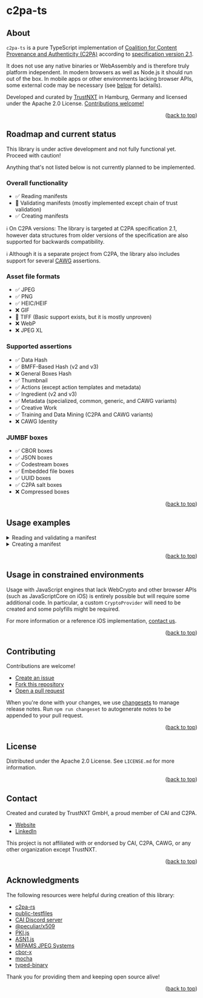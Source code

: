 <a id="readme-top"></a>

# c2pa-ts

## About

`c2pa-ts` is a pure TypeScript implementation of [Coalition for Content Provenance and Authenticity (C2PA)](https://c2pa.org/) according to [specification version 2.1](https://c2pa.org/specifications/specifications/2.1/specs/C2PA_Specification.html).

It does not use any native binaries or WebAssembly and is therefore truly platform independent. In modern browsers as well as Node.js it should run out of the box. In mobile apps or other environments lacking browser APIs, some external code may be necessary (see [below](#usage-in-constrained-environments) for details).

Developed and curated by [TrustNXT](https://trustnxt.com) in Hamburg, Germany and licensed under the Apache 2.0 License. [Contributions welcome!](#contributing)

<p align="right">(<a href="#readme-top">back to top</a>)</p>

## Roadmap and current status

This library is under active development and not fully functional yet. Proceed with caution!

Anything that's not listed below is not currently planned to be implemented.

### Overall functionality

- :white_check_mark: Reading manifests
- :construction: Validating manifests (mostly implemented except chain of trust validation)
- :white_check_mark: Creating manifests

:information_source: On C2PA versions: The library is targeted at C2PA specification 2.1, however data structures from older versions of the specification are also supported for backwards compatibility.

:information_source: Although it is a separate project from C2PA, the library also includes support for several [CAWG](https://github.com/creator-assertions/) assertions.

### Asset file formats

- :white_check_mark: JPEG
- :white_check_mark: PNG
- :white_check_mark: HEIC/HEIF
- :x: GIF
- :construction: TIFF (Basic support exists, but it is mostly unproven)
- :x: WebP
- :x: JPEG XL

### Supported assertions

- :white_check_mark: Data Hash
- :white_check_mark: BMFF-Based Hash (v2 and v3)
- :x: General Boxes Hash
- :white_check_mark: Thumbnail
- :white_check_mark: Actions (except action templates and metadata)
- :white_check_mark: Ingredient (v2 and v3)
- :white_check_mark: Metadata (specialized, common, generic, and CAWG variants)
- :white_check_mark: Creative Work
- :white_check_mark: Training and Data Mining (C2PA and CAWG variants)
- :x: CAWG Identity

### JUMBF boxes

- :white_check_mark: CBOR boxes
- :white_check_mark: JSON boxes
- :white_check_mark: Codestream boxes
- :white_check_mark: Embedded file boxes
- :white_check_mark: UUID boxes
- :white_check_mark: C2PA salt boxes
- :x: Compressed boxes

<p align="right">(<a href="#readme-top">back to top</a>)</p>

## Usage examples

<details>

<summary>Reading and validating a manifest</summary>

Example usage in a Node.js environment:

```typescript
import * as fs from 'node:fs/promises';
import { MalformedContentError } from '@trustnxt/c2pa-ts';
import { Asset, BMFF, JPEG, PNG } from '@trustnxt/c2pa-ts/asset';
import { SuperBox } from '@trustnxt/c2pa-ts/jumbf';
import { ManifestStore, ValidationResult, ValidationStatusCode } from '@trustnxt/c2pa-ts/manifest';

if (process.argv.length < 3) {
    console.error('Missing filename');
    process.exit(1);
}

const buf = await fs.readFile(process.argv[2]);

// Read the asset file and dump some information about its structure
let asset: Asset;
if (JPEG.canRead(buf)) {
    asset = new JPEG(buf);
} else if (PNG.canRead(buf)) {
    asset = new PNG(buf);
} else if (BMFF.canRead(buf)) {
    asset = new BMFF(buf);
} else {
    console.error('Unknown file format');
    process.exit(1);
}
console.log(asset.dumpInfo());

// Extract the C2PA manifest store in binary JUMBF format
const jumbf = asset.getManifestJUMBF();

if (jumbf) {
    let validationResult: ValidationResult;

    try {
        // Deserialize the JUMBF box structure
        const superBox = SuperBox.fromBuffer(jumbf);
        console.log('JUMBF structure:');
        console.log(superBox.toString());

        // Read the manifest store from the JUMBF container
        const manifests = ManifestStore.read(superBox);

        // Validate the active manifest
        validationResult = await manifests.validate(asset);
    } catch (e) {
        // Gracefully handle any exceptions to make sure we get a well-formed validation result
        validationResult = ValidationResult.fromError(e as Error);
    }

    console.log('Validation result', validationResult);
}
```

</details>

<details>

<summary>Creating a manifest</summary>

This still needs proper example code ([issue #58](https://github.com/TrustNXT/c2pa-ts/issues/58)). For now, you can check [`jpeg-signing.test.ts`](https://github.com/TrustNXT/c2pa-ts/blob/b6cfeaa17d24c82c5c0ecc163a43a646806b189e/tests/jpeg-signing.test.ts#L53-L83).

</details>

<p align="right">(<a href="#readme-top">back to top</a>)</p>

## Usage in constrained environments

Usage with JavaScript engines that lack WebCrypto and other browser APIs (such as JavaScriptCore on iOS) is entirely possible but will require some additional code. In particular, a custom `CryptoProvider` will need to be created and some polyfills might be required.

For more information or a reference iOS implementation, <a href="mailto:mail@trustnxt.com">contact us</a>.

<p align="right">(<a href="#readme-top">back to top</a>)</p>

## Contributing

Contributions are welcome!

- [Create an issue](https://github.com/TrustNXT/c2pa-ts/issues)
- [Fork this repository](https://github.com/TrustNXT/c2pa-ts/fork)
- [Open a pull request](https://github.com/TrustNXT/c2pa-ts/pulls)

When you're done with your changes, we use [changesets](https://github.com/changesets/changesets) to manage release notes. Run `npm run changeset` to autogenerate notes to be appended to your pull request.

<p align="right">(<a href="#readme-top">back to top</a>)</p>

## License

Distributed under the Apache 2.0 License. See `LICENSE.md` for more information.

<p align="right">(<a href="#readme-top">back to top</a>)</p>

## Contact

Created and curated by TrustNXT GmbH, a proud member of CAI and C2PA.

- [Website](https://trustnxt.com/)
- [LinkedIn](https://www.linkedin.com/company/trustnxt/)

This project is not affiliated with or endorsed by CAI, C2PA, CAWG, or any other organization except TrustNXT.

<p align="right">(<a href="#readme-top">back to top</a>)</p>

## Acknowledgments

The following resources were helpful during creation of this library:

- [c2pa-rs](https://github.com/contentauth/c2pa-rs/)
- [public-testfiles](https://github.com/c2pa-org/public-testfiles/)
- [CAI Discord server](https://discord.gg/CAI)
- [@peculiar/x509](https://github.com/PeculiarVentures/x509)
- [PKI.js](https://github.com/PeculiarVentures/PKI.js)
- [ASN1.js](https://github.com/PeculiarVentures/ASN1.js)
- [MIPAMS JPEG Systems](https://github.com/nickft/mipams-jpeg-systems)
- [cbor-x](https://github.com/kriszyp/cbor-x)
- [mocha](https://mochajs.org)
- [typed-binary](https://github.com/iwoplaza/typed-binary)

Thank you for providing them and keeping open source alive!

<p align="right">(<a href="#readme-top">back to top</a>)</p>
